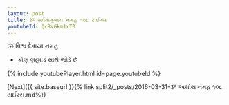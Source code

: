 ```yaml
---
layout: post
title: ૐ સર્વતોમુખાય નમહ ૧૦૮ ટાઈમ્સ
youtubeId: QcRvGkm1xT0
---
```

 
 
 ૐ વિશ્વ દેવાયા નમહ  
 
 -  કોણ બ્રહ્માંડ સાથે જોડે છે 
 
  
 
  
 
 
 
 
 
 


{% include youtubePlayer.html id=page.youtubeId %}
 
[Next]({{ site.baseurl }}{% link  split2/_posts/2016-03-31-ૐ અર્થાય નમહ ૧૦૮ ટાઈમ્સ.md%})
 
